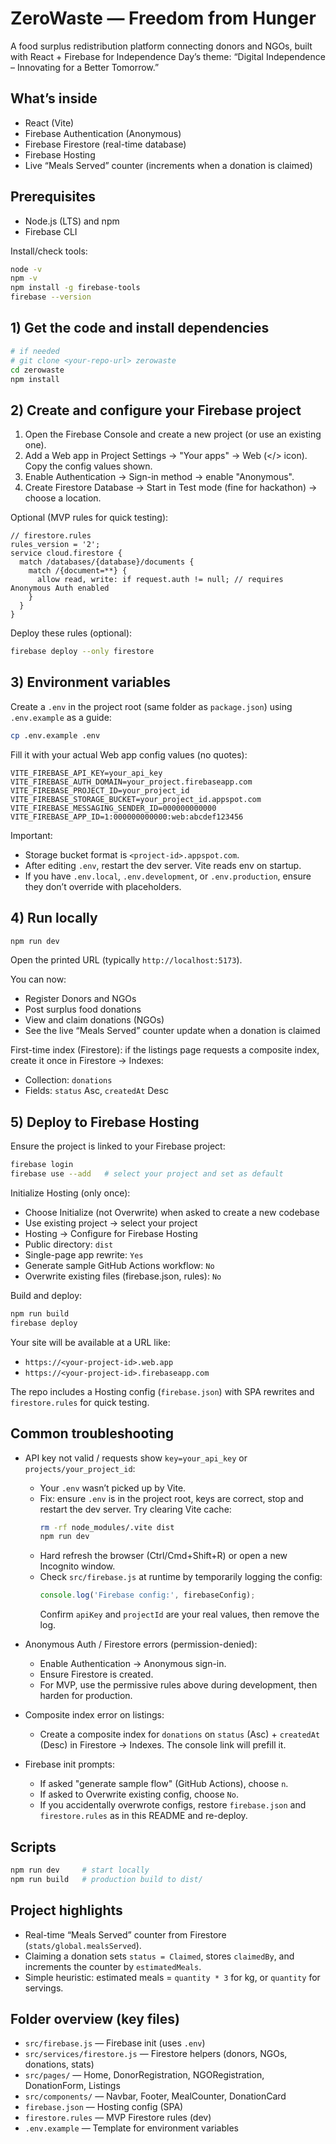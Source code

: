 # ZeroWaste — Freedom from Hunger

A food surplus redistribution platform connecting donors and NGOs, built with React + Firebase for Independence Day’s theme: “Digital Independence – Innovating for a Better Tomorrow.”

## What’s inside
- React (Vite)
- Firebase Authentication (Anonymous)
- Firebase Firestore (real-time database)
- Firebase Hosting
- Live “Meals Served” counter (increments when a donation is claimed)

## Prerequisites
- Node.js (LTS) and npm
- Firebase CLI

Install/check tools:
```bash
node -v
npm -v
npm install -g firebase-tools
firebase --version
```

## 1) Get the code and install dependencies
```bash
# if needed
# git clone <your-repo-url> zerowaste
cd zerowaste
npm install
```

## 2) Create and configure your Firebase project
1. Open the Firebase Console and create a new project (or use an existing one).
2. Add a Web app in Project Settings → "Your apps" → Web (</> icon). Copy the config values shown.
3. Enable Authentication → Sign-in method → enable "Anonymous".
4. Create Firestore Database → Start in Test mode (fine for hackathon) → choose a location.

Optional (MVP rules for quick testing):
```text
// firestore.rules
rules_version = '2';
service cloud.firestore {
  match /databases/{database}/documents {
    match /{document=**} {
      allow read, write: if request.auth != null; // requires Anonymous Auth enabled
    }
  }
}
```
Deploy these rules (optional):
```bash
firebase deploy --only firestore
```

## 3) Environment variables
Create a `.env` in the project root (same folder as `package.json`) using `.env.example` as a guide:
```bash
cp .env.example .env
```
Fill it with your actual Web app config values (no quotes):
```
VITE_FIREBASE_API_KEY=your_api_key
VITE_FIREBASE_AUTH_DOMAIN=your_project.firebaseapp.com
VITE_FIREBASE_PROJECT_ID=your_project_id
VITE_FIREBASE_STORAGE_BUCKET=your_project_id.appspot.com
VITE_FIREBASE_MESSAGING_SENDER_ID=000000000000
VITE_FIREBASE_APP_ID=1:000000000000:web:abcdef123456
```
Important:
- Storage bucket format is `<project-id>.appspot.com`.
- After editing `.env`, restart the dev server. Vite reads env on startup.
- If you have `.env.local`, `.env.development`, or `.env.production`, ensure they don’t override with placeholders.

## 4) Run locally
```bash
npm run dev
```
Open the printed URL (typically `http://localhost:5173`).

You can now:
- Register Donors and NGOs
- Post surplus food donations
- View and claim donations (NGOs)
- See the live “Meals Served” counter update when a donation is claimed

First-time index (Firestore): if the listings page requests a composite index, create it once in Firestore → Indexes:
- Collection: `donations`
- Fields: `status` Asc, `createdAt` Desc

## 5) Deploy to Firebase Hosting
Ensure the project is linked to your Firebase project:
```bash
firebase login
firebase use --add   # select your project and set as default
```
Initialize Hosting (only once):
- Choose Initialize (not Overwrite) when asked to create a new codebase
- Use existing project → select your project
- Hosting → Configure for Firebase Hosting
- Public directory: `dist`
- Single-page app rewrite: `Yes`
- Generate sample GitHub Actions workflow: `No`
- Overwrite existing files (firebase.json, rules): `No`

Build and deploy:
```bash
npm run build
firebase deploy
```
Your site will be available at a URL like:
- `https://<your-project-id>.web.app`
- `https://<your-project-id>.firebaseapp.com`

The repo includes a Hosting config (`firebase.json`) with SPA rewrites and `firestore.rules` for quick testing.

## Common troubleshooting
- API key not valid / requests show `key=your_api_key` or `projects/your_project_id`:
  - Your `.env` wasn’t picked up by Vite.
  - Fix: ensure `.env` is in the project root, keys are correct, stop and restart the dev server. Try clearing Vite cache:
    ```bash
    rm -rf node_modules/.vite dist
    npm run dev
    ```
  - Hard refresh the browser (Ctrl/Cmd+Shift+R) or open a new Incognito window.
  - Check `src/firebase.js` at runtime by temporarily logging the config:
    ```js
    console.log('Firebase config:', firebaseConfig);
    ```
    Confirm `apiKey` and `projectId` are your real values, then remove the log.

- Anonymous Auth / Firestore errors (permission-denied):
  - Enable Authentication → Anonymous sign-in.
  - Ensure Firestore is created.
  - For MVP, use the permissive rules above during development, then harden for production.

- Composite index error on listings:
  - Create a composite index for `donations` on `status` (Asc) + `createdAt` (Desc) in Firestore → Indexes. The console link will prefill it.

- Firebase init prompts:
  - If asked "generate sample flow" (GitHub Actions), choose `n`.
  - If asked to Overwrite existing config, choose `No`.
  - If you accidentally overwrote configs, restore `firebase.json` and `firestore.rules` as in this README and re-deploy.

## Scripts
```bash
npm run dev     # start locally
npm run build   # production build to dist/
```

## Project highlights
- Real-time “Meals Served” counter from Firestore (`stats/global.mealsServed`).
- Claiming a donation sets `status = Claimed`, stores `claimedBy`, and increments the counter by `estimatedMeals`.
- Simple heuristic: estimated meals = `quantity * 3` for kg, or `quantity` for servings.

## Folder overview (key files)
- `src/firebase.js` — Firebase init (uses `.env`)
- `src/services/firestore.js` — Firestore helpers (donors, NGOs, donations, stats)
- `src/pages/` — Home, DonorRegistration, NGORegistration, DonationForm, Listings
- `src/components/` — Navbar, Footer, MealCounter, DonationCard
- `firebase.json` — Hosting config (SPA)
- `firestore.rules` — MVP Firestore rules (dev)
- `.env.example` — Template for environment variables
